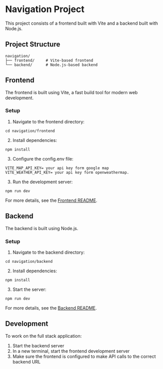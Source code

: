 # Navigation Project

This project consists of a frontend built with Vite and a backend built with Node.js.

## Project Structure
```
navigation/
├── frontend/     # Vite-based frontend
└── backend/      # Node.js-based backend
```

## Frontend

The frontend is built using Vite, a fast build tool for modern web development.

### Setup

1. Navigate to the frontend directory:

```
cd navigation/frontend
```

2. Install dependencies:

```
npm install
```

3. Configure the config.env file:

```
VITE_MAP_API_KEY= your api key form google map 
VITE_WEATHER_API_KEY= your api key form openweathermap.
```

3. Run the development server:

```
npm run dev
```

For more details, see the [Frontend README](./frontend/README.md).

## Backend

The backend is built using Node.js.

### Setup

1. Navigate to the backend directory:

```
cd navigation/backend
```

2. Install dependencies:

```
npm install
```

3. Start the server:
```
npm run dev
```

For more details, see the [Backend README](./backend/README.md).

## Development

To work on the full stack application:

1. Start the backend server
2. In a new terminal, start the frontend development server
3. Make sure the frontend is configured to make API calls to the correct backend URL



